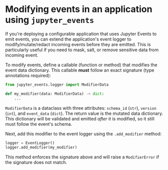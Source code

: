 # Modifying events in an application using `jupyter_events`

If you're deploying a configurable application that uses Jupyter Events to emit events, you can extend the application's event logger to modify/mutate/redact incoming events before they are emitted. This is particularly useful if you need to mask, salt, or remove sensitive data from incoming event.

To modify events, define a callable (function or method) that modifies the event data dictionary. This callable **must** follow an exact signature (type annotations required):

```python
from jupyter_events.logger import ModifierData

def my_modifier(data: ModifierData) -> dict:
    ...
```

`ModifierData` is a dataclass with three attributes: `schema_id` (`str`), `version` (`int`), and `event_data` (`dict`). The return value is the mutated data dictionary. This dictionary will be validated and emitted _after_ it is modified, so it still must follow the event's schema.

Next, add this modifier to the event logger using the `.add_modifier` method:

```python
logger = EventLogger()
logger.add_modifier(my_modifier)
```

This method enforces the signature above and will raise a `ModifierError` if the signature does not match.
